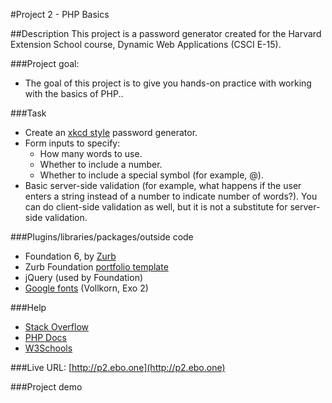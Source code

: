 #Project 2 - PHP Basics


##Description
This project is a password generator created for the Harvard Extension School course, Dynamic Web Applications (CSCI E-15). 

###Project goal:

+ The goal of this project is to give you hands-on practice with working with the basics of PHP..

###Task
+ Create an [xkcd style](http://xkcd.com/936/) password generator.
+ Form inputs to specify:
	- How many words to use.
	- Whether to include a number.
    - Whether to include a special symbol (for example, @).
+ Basic server-side validation (for example, what happens if the user enters a string instead of a number to indicate number of words?). You can do client-side validation as well, but it is not a substitute for server-side validation.


###Plugins/libraries/packages/outside code
+ Foundation 6, by [Zurb](http://foundation.zurb.com)
+ Zurb Foundation [portfolio template](http://foundation.zurb.com/templates-previews-sites-f6/portfolio.html)
+ jQuery (used by Foundation)
+ [Google fonts](http://google.com/fonts) (Vollkorn, Exo 2)

###Help

+ [Stack Overflow](http://stackoverflow.com/questions/17525288/php-print-out-error-on-specific-div)
+ [PHP Docs](http://php.net) 
+ [W3Schools](http://www.w3schools.com/php/func_string_implode.asp) 

###Live URL:
[http://p2.ebo.one](http://p2.ebo.one)


###Project demo
[]()